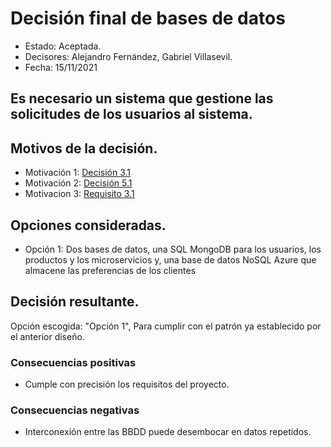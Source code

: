 # Decisión final de bases de datos

* Estado: Aceptada.
* Decisores: Alejandro Fernández, Gabriel Villasevil.
* Fecha: 15/11/2021

## Es necesario un sistema que gestione las solicitudes de los usuarios al sistema.

## Motivos de la decisión.

* Motivación 1: [Decisión 3.1](https://github.com/santo2927/DAS-2021-22-/blob/master/Decisión%20de%20diseño%203.1.md)
* Motivación 2: [Decisión 5.1](https://github.com/santo2927/DAS-2021-22-/blob/master/Decisión%20de%20diseño%205.1.md)
* Motivacion 3: [Requisito 3.1](https://github.com/santo2927/DAS-2021-22-/blob/master/Requisitos/R3.1%20Almacenar%20Preferencias.txt)

## Opciones consideradas.

* Opción 1: Dos bases de datos, una SQL MongoDB para los usuarios, los productos y los microservicios y, una base de datos NoSQL Azure que almacene las preferencias de los clientes

## Decisión resultante.

Opción escogida: "Opción 1", Para cumplir con el patrón ya establecido por el anterior diseño.

### Consecuencias positivas

* Cumple con precisión los requisitos del proyecto.

### Consecuencias negativas

* Interconexión entre las BBDD puede desembocar en datos repetidos.
